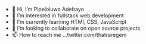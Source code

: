 - 👋 Hi, I’m Pipeloluwa Adebayo
- 👀 I’m interested in fullstack web development
- 🌱 I’m currently learning HTMl, CSS, JavaScript
- 💞️ I’m looking to collaborate on open source projects
- 📫 How to reach me ...twitter.com/thatraregem

<!---
pipette30/pipette30 is a ✨ special ✨ repository because its `README.md` (this file) appears on your GitHub profile.
You can click the Preview link to take a look at your changes.
--->
